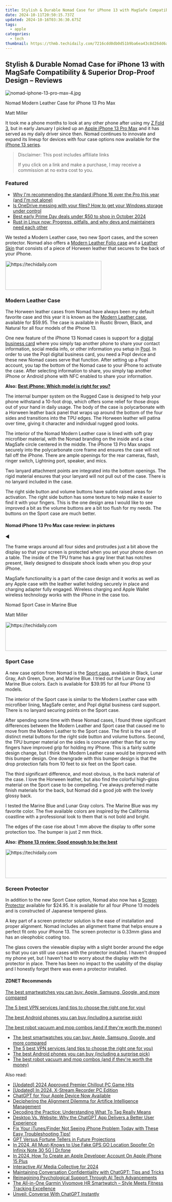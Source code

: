 ```yaml
---
title: Stylish & Durable Nomad Case for iPhone 13 with MagSafe Compatibility & Superior Drop-Proof Design – Reviews
date: 2024-10-11T20:50:15.737Z
updated: 2024-10-16T03:36:30.675Z
tags:
  - apple
categories:
  - tech
thumbnail: https://thmb.techidaily.com/7216cdd0db0d51b9ba6ea43c8d26dd6a0eb4cf5b262743a458e3d7ee3b2754cf.jpeg
---
```


## Stylish & Durable Nomad Case for iPhone 13 with MagSafe Compatibility & Superior Drop-Proof Design – Reviews

![nomad-iphone-13-pro-max-4.jpg](https://www.zdnet.com/a/img/resize/27c4c284c9081d663ca67f7ee900cbf9fb672d47/2022/02/13/a5141192-3061-4c1f-a647-9e2a56717234/nomad-iphone-13-pro-max-4.jpg?auto=webp&width=1280)

Nomad Modern Leather Case for iPhone 13 Pro Max

Matt Miller

It took me a phone months to look at any other phone after using my [Z Fold 3](https://shop-links.co/link/?url=https%3A%2F%2Fwww.samsung.com%2Fus%2Fsmartphones%2Fgalaxy-z-fold3-5g%2Fbuy%2Fgalaxy-z-fold3-5g-256gb-unlocked-sm-f926uzkaxaa%2F&publisher_slug=itechdaily19598&exclusive=1), but in early January I picked up an [Apple iPhone 13 Pro Max](https://apple.sjv.io/c/159047/435031/7613?&sharedId=zdnet&u=https%3A%2F%2Fwww.apple.com%2Fshop%2Fbuy-iphone%2Fiphone-13-pro&subId1=zd-%5F%5FCOM%5FCLICK%5FID%5F%5F-dtp) and it has served as my daily driver since then. Nomad continues to innovate and expand its lineup for devices with four case options now available for the [iPhone 13 series](https://shop-links.co/link/?exclusive=1&publisher_slug=itechdaily19598&url=https%3A%2F%2Fnomadgoods.com%2Fcollections%2Fiphone-13-cases).

>  Disclaimer: This post includes affiliate links
>
>  If you click on a link and make a purchase, I may receive a commission at no extra cost to you.
>

### Featured

* [Why I'm recommending the standard iPhone 16 over the Pro this year (and I'm not alone)](https://www.zdnet.com/article/why-im-recommending-the-standard-iphone-16-over-the-pro-this-year-and-im-not-alone/)
* [Is OneDrive messing with your files? How to get your Windows storage under control](https://www.zdnet.com/article/is-onedrive-messing-with-your-files-how-to-get-your-windows-storage-under-control/)
* [Best early Prime Day deals under $50 to shop in October 2024](https://www.zdnet.com/article/best-early-prime-day-deals-under-50/)
* [Rust in Linux now: Progress, pitfalls, and why devs and maintainers need each other](https://www.zdnet.com/article/rust-in-linux-now-progress-pitfalls-and-why-devs-and-maintainers-need-each-other/)

We tested a Modern Leather case, two new Sport cases, and the screen protector. Nomad also offers a [Modern Leather Folio case](https://shop-links.co/link/?exclusive=1&publisher_slug=itechdaily19598&url=https%3A%2F%2Fwww.anrdoezrs.net%2Flinks%2F9041660%2Ftype%2Fdlg%2Fsid%2Fzd-%255F%255FCOM%255FCLICK%255FID%255F%255F-dtp%2Fhttps%3A%2F%2Fnomadgoods.com%2Fproducts%2Fmodern-leather-folio-horween-black-iphone-13-pro-max) and a [Leather Skin](https://shop-links.co/link/?exclusive=1&publisher_slug=itechdaily19598&url=https%3A%2F%2Fwww.anrdoezrs.net%2Flinks%2F9041660%2Ftype%2Fdlg%2Fsid%2Fzd-%255F%255FCOM%255FCLICK%255FID%255F%255F-dtp%2Fhttps%3A%2F%2Fnomadgoods.com%2Fproducts%2Fleather-skin-horween-rustic-brown-iphone-13-pro-max) that consists of a piece of Horween leather that secures to the back of your iPhone. 

<!-- affiliate ads begin -->
<a href="https://aligracehair.sjv.io/c/5597632/2012401/19272" target="_top" id="2012401">
  <img src="//a.impactradius-go.com/display-ad/19272-2012401" border="0" alt="https://techidaily.com" width="300" height="90"/>
</a>
<img height="0" width="0" src="https://aligracehair.sjv.io/i/5597632/2012401/19272" style="position:absolute;visibility:hidden;" border="0" />
<!-- affiliate ads end -->

###  Modern Leather Case

The Horween leather cases from Nomad have always been my default favorite case and this year it is known as the [Modern Leather case](https://shop-links.co/link/?exclusive=1&publisher_slug=itechdaily19598&url=https%3A%2F%2Fwww.anrdoezrs.net%2Flinks%2F9041660%2Ftype%2Fdlg%2Fsid%2Fzd-%255F%255FCOM%255FCLICK%255FID%255F%255F-dtp%2Fhttps%3A%2F%2Fnomadgoods.com%2Fproducts%2Fmodern-leather-case-horween-rustic-brown-iphone-13-pro-max), available for $59.95\. The case is available in Rustic Brown, Black, and Natural for all four models of the iPhone 13\. 

One new feature of the iPhone 13 Nomad cases is support for a [digital business card](https://shop-links.co/link/?exclusive=1&publisher_slug=itechdaily19598&url=https%3A%2F%2Fnomadgoods.com%2Flearn-about-digital-business-card) where you simply tap another phone to share your contact information, social media info, or other information you setup in [Popl](https://popl.co/). In order to use the Popl digital business card, you need a Popl device and these new Nomad cases serve that function. After setting up a Popl account, you tap the bottom of the Nomad case to your iPhone to activate the case. After selecting information to share, you simply tap another iPhone or Android phone with NFC enabled to share your information. 

**Also:** [**Best iPhone: Which model is right for you?**](https://www.zdnet.com/article/best-iphone/)

The internal bumper system on the Rugged Case is designed to help your phone withstand a 10-foot drop, which offers some relief for those drops out of your hand in daily usage. The body of the case is polycarbonate with a Horween leather back panel that wraps up around the bottom of the four sides and transitions into the TPU edges. The Horween leather will patina over time, giving it character and individual rugged good looks. 

The interior of the Nomad Modern Leather case is lined with soft gray microfiber material, with the Nomad branding on the inside and a clear MagSafe circle centered in the middle. The iPhone 13 Pro Max snaps securely into the polycarbonate core frame and ensures the case will not fall off the iPhone. There are ample openings for the rear cameras, flash, ringer switch, Lightning port, speaker, and mics. 

Two lanyard attachment points are integrated into the bottom openings. The rigid material ensures that your lanyard will not pull out of the case. There is no lanyard included in the case. 

The right side button and volume buttons have subtle raised areas for activation. The right side button has some texture to help make it easier to find it with your fingers. This is the one design area I would like to see improved a bit as the volume buttons are a bit too flush for my needs. The buttons on the Sport case are much better. 

####  Nomad iPhone 13 Pro Max case review: in pictures

[](https://www.zdnet.com/pictures/nomad-iphone-13-pro-max-case-review-in-pictures/1/)

[](https://www.zdnet.com/pictures/nomad-iphone-13-pro-max-case-review-in-pictures/2/)

[](https://www.zdnet.com/pictures/nomad-iphone-13-pro-max-case-review-in-pictures/3/)

[](https://www.zdnet.com/pictures/nomad-iphone-13-pro-max-case-review-in-pictures/4/)

[](https://www.zdnet.com/pictures/nomad-iphone-13-pro-max-case-review-in-pictures/5/)

[](https://www.zdnet.com/pictures/nomad-iphone-13-pro-max-case-review-in-pictures/6/)

[](https://www.zdnet.com/pictures/nomad-iphone-13-pro-max-case-review-in-pictures/7/)

[](https://www.zdnet.com/pictures/nomad-iphone-13-pro-max-case-review-in-pictures/8/)

[](https://www.zdnet.com/pictures/nomad-iphone-13-pro-max-case-review-in-pictures/9/)

[](https://www.zdnet.com/pictures/nomad-iphone-13-pro-max-case-review-in-pictures/10/)

[](https://www.zdnet.com/pictures/nomad-iphone-13-pro-max-case-review-in-pictures/11/)

[](https://www.zdnet.com/pictures/nomad-iphone-13-pro-max-case-review-in-pictures/12/)

◀ 

The frame wraps around all four sides and protrudes just a bit above the display so that your screen is protected when you set your phone down on a table. The inside of the TPU frame has a gray liner that has notches present, likely designed to dissipate shock loads when you drop your iPhone. 

MagSafe functionality is a part of the case design and it works as well as any Apple case with the leather wallet holding securely in place and charging adapter fully engaged. Wireless charging and Apple Wallet wireless technology works with the iPhone in the case too. 

Nomad Sport Case in Marine Blue

Matt Miller

<!-- affiliate ads begin -->
<a href="https://aligracehair.sjv.io/c/5597632/1925570/19272" target="_top" id="1925570">
  <img src="//a.impactradius-go.com/display-ad/19272-1925570" border="0" alt="https://techidaily.com" width="728" height="90"/>
</a>
<img height="0" width="0" src="https://aligracehair.sjv.io/i/5597632/1925570/19272" style="position:absolute;visibility:hidden;" border="0" />
<!-- affiliate ads end -->

###  Sport Case

A new case option from Nomad is the [Sport case](https://shop-links.co/link/?exclusive=1&publisher_slug=itechdaily19598&url=https%3A%2F%2Fwww.anrdoezrs.net%2Flinks%2F9041660%2Ftype%2Fdlg%2Fsid%2Fzd-%255F%255FCOM%255FCLICK%255FID%255F%255F-dtp%2Fhttps%3A%2F%2Fnomadgoods.com%2Fproducts%2Fsport-case-marine-blue-iphone-13-pro-max), available in Black, Lunar Gray, Ash Green, Dune, and Marine Blue. I tried out the Lunar Gray and Marine Blue colors. Each is available for $39.95 for all four iPhone 13 models. 

The interior of the Sport case is similar to the Modern Leather case with microfiber lining, MagSafe center, and Popl digital business card support. There is no lanyard securing points on the Sport case. 

After spending some time with these Nomad cases, I found three significant differences between the Modern Leather and Sport case that caused me to move from the Modern Leather to the Sport case. The first is the use of distinct metal buttons for the right side button and volume buttons. Second, the TPU bumper material on the sides is concave rather than flat so my fingers have improved grip for holding my iPhone. This is a fairly subtle design change, but I think the Modern Leather case would be improved with this bumper design. One downgrade with this bumper design is that the drop protection falls from 10 feet to six feet on the Sport case. 

The third significant difference, and most obvious, is the back material of the case. I love the Horween leather, but also find the colorful high-gloss material on the Sport case to be compelling. I've always preferred matte finish materials for the back, but Nomad did a good job with the lovely glossy back. 

I tested the Marine Blue and Lunar Gray colors. The Marine Blue was my favorite color. The five available colors are inspired by the California coastline with a professional look to them that is not bold and bright. 

The edges of the case rise about 1 mm above the display to offer some protection too. The bumper is just 2 mm thick. 

**Also:** [**iPhone 13 review: Good enough to be the best**](https://www.zdnet.com/product/apple-iphone-13/)

<!-- affiliate ads begin -->
<a href="https://appsumo.8odi.net/c/5597632/2123732/7443" target="_top" id="2123732">
  <img src="//a.impactradius-go.com/display-ad/7443-2123732" border="0" alt="https://techidaily.com" width="600" height="90"/>
</a>
<img height="0" width="0" src="https://appsumo.8odi.net/i/5597632/2123732/7443" style="position:absolute;visibility:hidden;" border="0" />
<!-- affiliate ads end -->

### Screen Protector

In addition to the new Sport Case option, Nomad also now has a [Screen Protector](https://shop-links.co/link/?exclusive=1&publisher_slug=itechdaily19598&url=https%3A%2F%2Fwww.anrdoezrs.net%2Flinks%2F9041660%2Ftype%2Fdlg%2Fsid%2Fzd-%255F%255FCOM%255FCLICK%255FID%255F%255F-dtp%2Fhttps%3A%2F%2Fnomadgoods.com%2Fproducts%2Fscreen-protector-iphone-13-pro-max) available for $24.95\. It is available for all four iPhone 13 models and is constructed of Japanese tempered glass.

A key part of a screen protector solution is the ease of installation and proper alignment. Nomad includes an alignment frame that helps ensure a perfect fit onto your iPhone 13\. The screen protector is 0.33mm glass and has an oleophobic coating too.

The glass covers the viewable display with a slight border around the edge so that you can still use cases with the protector installed. I haven't dropped my phone yet, but I haven't had to worry about the display with the protector in place. There has been no impact to the usability of the display and I honestly forget there was even a protector installed.

#### **ZDNET** Recommends

[The best smartwatches you can buy: Apple, Samsung, Google, and more compared](https://www.zdnet.com/article/best-smartwatch/ "The best smartwatches you can buy: Apple, Samsung, Google, and more compared")

[The 5 best VPN services (and tips to choose the right one for you)](https://www.zdnet.com/article/best-vpn/ "The 5 best VPN services (and tips to choose the right one for you)")

[The best Android phones you can buy (including a surprise pick)](https://www.zdnet.com/article/best-android-phone/ "The best Android phones you can buy (including a surprise pick)")

[The best robot vacuum and mop combos (and if they're worth the money)](https://www.zdnet.com/article/best-robot-vacuum-mop/ "The best robot vacuum and mop combos (and if they're worth the money)")

* [The best smartwatches you can buy: Apple, Samsung, Google, and more compared](https://www.zdnet.com/article/best-smartwatch/ "The best smartwatches you can buy: Apple, Samsung, Google, and more compared")
* [The 5 best VPN services (and tips to choose the right one for you)](https://www.zdnet.com/article/best-vpn/ "The 5 best VPN services (and tips to choose the right one for you)")
* [The best Android phones you can buy (including a surprise pick)](https://www.zdnet.com/article/best-android-phone/ "The best Android phones you can buy (including a surprise pick)")
* [The best robot vacuum and mop combos (and if they're worth the money)](https://www.zdnet.com/article/best-robot-vacuum-mop/ "The best robot vacuum and mop combos (and if they're worth the money)")

<ins class="adsbygoogle"
     style="display:block"
     data-ad-format="autorelaxed"
     data-ad-client="ca-pub-7571918770474297"
     data-ad-slot="1223367746"></ins>

<ins class="adsbygoogle"
     style="display:block"
     data-ad-client="ca-pub-7571918770474297"
     data-ad-slot="8358498916"
     data-ad-format="auto"
     data-full-width-responsive="true"></ins>

<span class="atpl-alsoreadstyle">Also read:</span>
<div><ul>
<li><a href="https://screen-sharing-recording.techidaily.com/updated-2024-approved-premier-chillout-pc-game-hits/"><u>[Updated] 2024 Approved Premier Chillout PC Game Hits</u></a></li>
<li><a href="https://screen-mirroring-recording.techidaily.com/updated-in-2024-x-stream-recorder-pc-edition/"><u>[Updated] In 2024, X-Stream Recorder PC Edition</u></a></li>
<li><a href="https://tech-hub.techidaily.com/chatgpt-for-your-apple-device-now-available/"><u>ChatGPT for Your Apple Device Now Available</u></a></li>
<li><a href="https://tech-hub.techidaily.com/deciphering-the-alignment-dilemma-for-artifice-intelligence-management/"><u>Deciphering the Alignment Dilemma for Artifice Intelligence Management</u></a></li>
<li><a href="https://techno-recovery.techidaily.com/decoding-the-practice-understanding-what-to-tag-really-means/"><u>Decoding the Practice: Understanding What To Tag Really Means</u></a></li>
<li><a href="https://tech-hub.techidaily.com/desktop-vs-website-why-the-chatgpt-app-delivers-a-better-user-experience/"><u>Desktop Vs. Website: Why the ChatGPT App Delivers a Better User Experience</u></a></li>
<li><a href="https://fox-that.techidaily.com/fix-your-itunesfinder-not-seeing-iphone-problem-today-with-these-easy-troubleshooting-tips/"><u>Fix Your iTunes/Finder Not Seeing iPhone Problem Today with These Easy Troubleshooting Tips!</u></a></li>
<li><a href="https://tech-hub.techidaily.com/gpt-versus-fortune-tellers-in-future-projections/"><u>GPT Versus Fortune Tellers in Future Projections</u></a></li>
<li><a href="https://fake-location.techidaily.com/in-2024-all-must-knows-to-use-fake-gps-go-location-spoofer-on-infinix-note-30-5g-drfone-by-drfone-virtual-android/"><u>In 2024, All Must-Knows to Use Fake GPS GO Location Spoofer On Infinix Note 30 5G | Dr.fone</u></a></li>
<li><a href="https://apple-account.techidaily.com/in-2024-how-to-create-an-apple-developer-account-on-apple-iphone-15-plus-by-drfone-ios/"><u>In 2024, How To Create an Apple Developer Account On Apple iPhone 15 Plus</u></a></li>
<li><a href="https://extra-support.techidaily.com/interactive-av-media-collective-for-2024/"><u>Interactive AV Media Collective for 2024</u></a></li>
<li><a href="https://tech-hub.techidaily.com/maintaining-conversation-confidentiality-with-chatgpt-tips-and-tricks/"><u>Maintaining Conversation Confidentiality with ChatGPT: Tips and Tricks</u></a></li>
<li><a href="https://tech-hub.techidaily.com/reimagining-psychological-support-through-ai-tech-advancements/"><u>Reimagining Psychological Support Through AI Tech Advancements</u></a></li>
<li><a href="https://buynow-tips.techidaily.com/the-all-in-one-garmin-vivomove-hr-smartwatch-style-meets-fitness-tracking-excellence/"><u>The All-in-One Garmin Vivomove HR Smartwatch – Style Meets Fitness Tracking Excellence</u></a></li>
<li><a href="https://tech-hub.techidaily.com/unveil-converse-with-chatgpt-instantly/"><u>Unveil: Converse With ChatGPT Instantly</u></a></li>
</ul></div>


